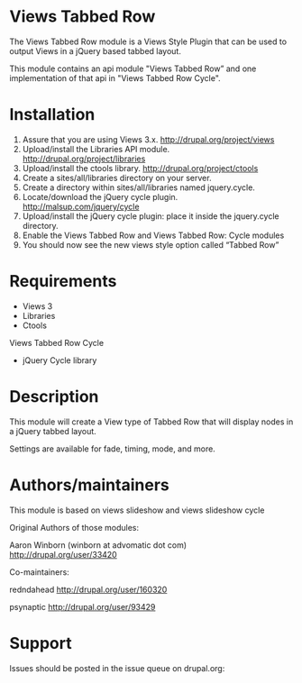 
Views Tabbed Row
===============

The Views Tabbed Row module is a Views Style Plugin that can be used to output
Views in a jQuery based tabbed layout.

This module contains an api module "Views Tabbed Row”  and one implementation of
that api in "Views Tabbed Row Cycle".

Installation
=============

1) Assure that you are using Views 3.x. http://drupal.org/project/views
2) Upload/install the Libraries API module. http://drupal.org/project/libraries
3) Upload/install the ctools library. http://drupal.org/project/ctools
4) Create a sites/all/libraries directory on your server.
5) Create a directory within sites/all/libraries named jquery.cycle.
6) Locate/download the jQuery cycle plugin. http://malsup.com/jquery/cycle
7) Upload/install the jQuery cycle plugin: place it inside the jquery.cycle
   directory.
8) Enable the Views Tabbed Row and Views Tabbed Row: Cycle modules
9) You should now see the new views style option called “Tabbed Row”

Requirements
============

* Views 3
* Libraries
* Ctools

Views Tabbed Row Cycle
* jQuery Cycle library


Description
===========

This module will create a View type of Tabbed Row that will display nodes in a
jQuery tabbed layout.

Settings are available for fade, timing, mode, and more.


Authors/maintainers
===================

This module is based on views slideshow and views slideshow cycle

Original Authors of those modules:

Aaron Winborn (winborn at advomatic dot com)
http://drupal.org/user/33420

Co-maintainers:

redndahead
http://drupal.org/user/160320

psynaptic
http://drupal.org/user/93429


Support
=======

Issues should be posted in the issue queue on drupal.org: